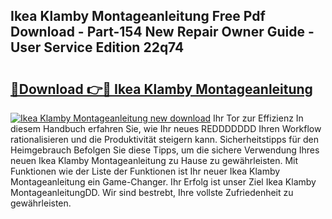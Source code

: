 ## Ikea Klamby Montageanleitung Free Pdf Download - Part-154 New Repair Owner Guide - User Service Edition 22q74

# <h2><a href="http://df8i6p.blite.top/?on=Ikea+Klamby+Montageanleitung">🔗Download 👉🔴 Ikea Klamby Montageanleitung</a></h2>

[![Ikea Klamby Montageanleitung new download](https://i.imgur.com/lujVjoI.png)](http://df8i6p.blite.top/?on=Ikea+Klamby+Montageanleitung)
Ihr Tor zur Effizienz In diesem Handbuch erfahren Sie, wie Ihr neues REDDDDDDD Ihren Workflow rationalisieren und die Produktivität steigern kann. Sicherheitstipps für den Heimgebrauch Befolgen Sie diese Tipps, um die sichere Verwendung Ihres neuen Ikea Klamby Montageanleitung zu Hause zu gewährleisten. Mit Funktionen wie der Liste der Funktionen ist Ihr neuer Ikea Klamby Montageanleitung ein Game-Changer. Ihr Erfolg ist unser Ziel Ikea Klamby MontageanleitungDD. Wir sind bestrebt, Ihre vollste Zufriedenheit zu gewährleisten.
